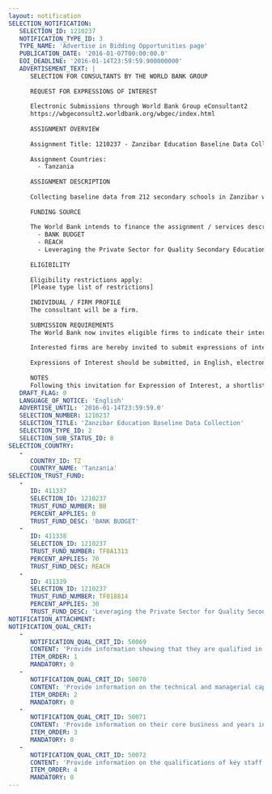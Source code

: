 ```yaml
---
layout: notification
SELECTION_NOTIFICATION: 
   SELECTION_ID: 1210237
   NOTIFICATION_TYPE_ID: 3
   TYPE_NAME: 'Advertise in Bidding Opportunities page'
   PUBLICATION_DATE: '2016-01-07T00:00:00.0'
   EOI_DEADLINE: '2016-01-14T23:59:59.900000000'
   ADVERTISEMENT_TEXT: |
      SELECTION FOR CONSULTANTS BY THE WORLD BANK GROUP
      
      REQUEST FOR EXPRESSIONS OF INTEREST
      
      Electronic Submissions through World Bank Group eConsultant2
      https://wbgeconsult2.worldbank.org/wbgec/index.html
      
      ASSIGNMENT OVERVIEW
      
      Assignment Title: 1210237 - Zanzibar Education Baseline Data Collection
      
      Assignment Countries:
        - Tanzania
      
      ASSIGNMENT DESCRIPTION
      
      Collecting baseline data from 212 secondary schools in Zanzibar which will be a focus of the new IDA financed education project titled Zanzibar Improving Students Prospects project (ZISP)
      
      FUNDING SOURCE
      
      The World Bank intends to finance the assignment / services described below under the following trust fund(s):
        - BANK BUDGET
        - REACH
        - Leveraging the Private Sector for Quality Secondary Education
      
      ELIGIBILITY
      
      Eligibility restrictions apply:
      [Please type list of restrictions]
      
      INDIVIDUAL / FIRM PROFILE
      The consultant will be a firm. 
      
      SUBMISSION REQUIREMENTS
      The World Bank now invites eligible firms to indicate their interest in providing the services.  Interested firms must provide information indicating that they are qualified to perform the services (brochures, description of similar assignments, experience in similar conditions, availability of appropriate skills among staff, etc. for firms; CV and cover letter for individuals).  Please note that the total size of all attachments should be less than 5MB.  Consultants may associate to enhance their qualifications.
      
      Interested firms are hereby invited to submit expressions of interest.
      
      Expressions of Interest should be submitted, in English, electronically through World Bank Group eTendering (https://wbgeconsult2.worldbank.org/wbgec/index.html)
      
      NOTES
      Following this invitation for Expression of Interest, a shortlist of qualified firms will be formally invited to submit proposals.  Shortlisting and selection will be subject to the availability of funding.
   DRAFT_FLAG: 0
   LANGUAGE_OF_NOTICE: 'English'
   ADVERTISE_UNTIL: '2016-01-14T23:59:59.0'
   SELECTION_NUMBER: 1210237
   SELECTION_TITLE: 'Zanzibar Education Baseline Data Collection'
   SELECTION_TYPE_ID: 2
   SELECTION_SUB_STATUS_ID: 8
SELECTION_COUNTRY: 
   - 
      COUNTRY_ID: TZ
      COUNTRY_NAME: 'Tanzania'
SELECTION_TRUST_FUND: 
   - 
      ID: 411337
      SELECTION_ID: 1210237
      TRUST_FUND_NUMBER: BB
      PERCENT_APPLIES: 0
      TRUST_FUND_DESC: 'BANK BUDGET'
   - 
      ID: 411338
      SELECTION_ID: 1210237
      TRUST_FUND_NUMBER: TF0A1313
      PERCENT_APPLIES: 70
      TRUST_FUND_DESC: REACH
   - 
      ID: 411339
      SELECTION_ID: 1210237
      TRUST_FUND_NUMBER: TF018814
      PERCENT_APPLIES: 30
      TRUST_FUND_DESC: 'Leveraging the Private Sector for Quality Secondary Education'
NOTIFICATION_ATTACHMENT: 
NOTIFICATION_QUAL_CRIT: 
   - 
      NOTIFICATION_QUAL_CRIT_ID: 50069
      CONTENT: 'Provide information showing that they are qualified in the field of the assignment.'
      ITEM_ORDER: 1
      MANDATORY: 0
   - 
      NOTIFICATION_QUAL_CRIT_ID: 50070
      CONTENT: 'Provide information on the technical and managerial capabilities of the firm.'
      ITEM_ORDER: 2
      MANDATORY: 0
   - 
      NOTIFICATION_QUAL_CRIT_ID: 50071
      CONTENT: 'Provide information on their core business and years in business.'
      ITEM_ORDER: 3
      MANDATORY: 0
   - 
      NOTIFICATION_QUAL_CRIT_ID: 50072
      CONTENT: 'Provide information on the qualifications of key staff.'
      ITEM_ORDER: 4
      MANDATORY: 0
---
```

